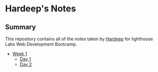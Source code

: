 # Hardeep's Notes
## Summary
This repository contains all of the notes taken by [Hardeep](https://github.com/aulakhhardeep) for lighthouse Labs Web Development Bootcamp.
* [Week 1](/Week_1)
  * [Day 1](/Week_1/Day_1)
  * [Day 2](/Week_1/Day_2)
